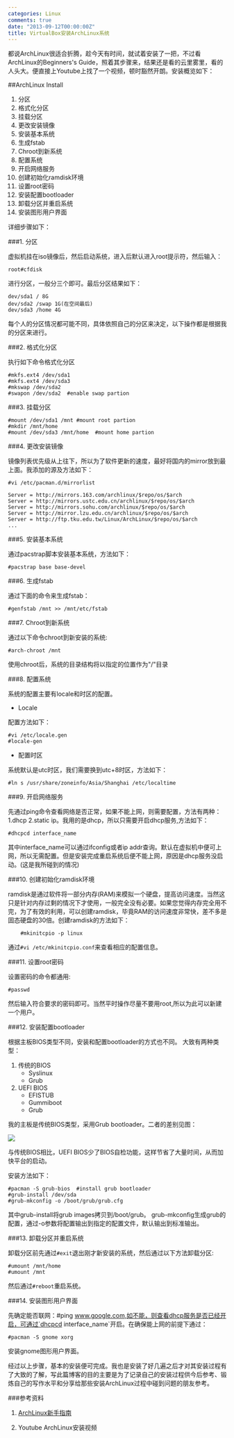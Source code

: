 ```yaml
---
categories: Linux
comments: true
date: "2013-09-12T00:00:00Z"
title: VirtualBox安装ArchLinux系统
---
```


都说ArchLinux很适合折腾，趁今天有时间，就试着安装了一把，不过看ArchLinux的Beginners's Guide，照着其步骤来，结果还是看的云里雾里，看的人头大。便直接上Youtube上找了一个视频，顿时豁然开朗。安装概览如下：

##ArchLinux Install

1. 分区
2. 格式化分区
3. 挂载分区
4. 更改安装镜像
5. 安装基本系统
6. 生成fstab
7. Chroot到新系统
8. 配置系统
9. 开启网络服务
10. 创建初始化ramdisk环境
11. 设置root密码
12. 安装配置bootloader
13. 卸载分区并重启系统
14. 安装图形用户界面

详细步骤如下：

###1. 分区

虚拟机挂在iso镜像后，然后启动系统，进入后默认进入root提示符，然后输入：
	
	root#cfdisk

进行分区，一般分三个即可。最后分区结果如下：

	dev/sda1 / 8G
	dev/sda2 /swap 1G(在空间最后)
	dev/sda3 /home 4G

每个人的分区情况都可能不同，具体依照自己的分区来决定，以下操作都是根据我的分区来进行。

<!--more-->

###2. 格式化分区

执行如下命令格式化分区

	#mkfs.ext4 /dev/sda1
	#mkfs.ext4 /dev/sda3
	#mkswap /dev/sda2
	#swapon /dev/sda2  #enable swap partion

###3. 挂载分区

	#mount /dev/sda1 /mnt #mount root partion
	#mkdir /mnt/home
	#mount /dev/sda3 /mnt/home  #mount home partion

###4. 更改安装镜像

镜像列表优先级从上往下，所以为了软件更新的速度，最好将国内的mirror放到最上面。我添加的源及方法如下：

	#vi /etc/pacman.d/mirrorlist
	
	Server = http://mirrors.163.com/archlinux/$repo/os/$arch
	Server = http://mirrors.ustc.edu.cn/archlinux/$repo/os/$arch
	Server = http://mirrors.sohu.com/archlinux/$repo/os/$arch
	Server = http://mirror.lzu.edu.cn/archlinux/$repo/os/$arch
	Server = http://ftp.tku.edu.tw/Linux/ArchLinux/$repo/os/$arch
	...

###5. 安装基本系统

通过pacstrap脚本安装基本系统，方法如下：
	
	#pacstrap base base-devel

###6. 生成fstab

通过下面的命令来生成fstab：

	#genfstab /mnt >> /mnt/etc/fstab
	
###7. Chroot到新系统

通过以下命令chroot到新安装的系统:

	#arch-chroot /mnt

使用chroot后，系统的目录结构将以指定的位置作为"/"目录

###8. 配置系统

系统的配置主要有locale和时区的配置。

- Locale

配置方法如下：

	#vi /etc/locale.gen
	#locale-gen

- 配置时区

系统默认是utc时区，我们需要换到utc+8时区，方法如下：

	#ln s /usr/share/zoneinfo/Asia/Shanghai /etc/localtime
	
###9. 开启网络服务

先通过ping命令查看网络是否正常，如果不能上网，则需要配置，方法有两种：1.dhcp  2.static ip。我用的是dhcp，所以只需要开启dhcp服务,方法如下：

	#dhcpcd interface_name

其中interface_name可以通过ifconfig或者ip addr查询。默认在虚拟机中便可上网，所以无需配置。但是安装完成重启系统后便不能上网，原因是dhcp服务没启动。(这是我所碰到的情况)

###10. 创建初始化ramdisk环境

ramdisk是通过软件将一部分内存(RAM)来模拟一个硬盘，提高访问速度。当然这只是针对内存过剩的情况下才使用，一般完全没有必要。如果您觉得内存完全用不完，为了有效的利用，可以创建ramdisk，毕竟RAM的访问速度非常快，差不多是固态硬盘的30倍。创建ramdisk的方法如下：

		#mkinitcpio -p linux

通过`#vi /etc/mkinitcpio.conf`来查看相应的配置信息。

###11. 设置root密码

设置密码的命令都通用:
	
	#passwd

然后输入符合要求的密码即可。当然平时操作尽量不要用root,所以为此可以新建一个用户。

###12. 安装配置bootloader

根据主板BIOS类型不同，安装和配置bootloader的方式也不同。
大致有两种类型：

1. 传统的BIOS
	- Syslinux
	- Grub
2. UEFI BIOS
	- EFISTUB
	- Gummiboot
	- Grub

我的主板是传统BIOS类型，采用Grub bootloader。二者的差别见图：

![](http://pic.yupoo.com/xautjzd/D9TU14LM/medish.jpg)

与传统BIOS相比，UEFI BIOS少了BIOS自检功能，这样节省了大量时间，从而加快平台的启动。

安装方法如下：

	#pacman -S grub-bios  #install grub bootloader
	#grub-install /dev/sda
	#grub-mkconfig -o /boot/grub/grub.cfg

其中grub-install将grub images拷贝到/boot/grub。
grub-mkconfig生成grub的配置，通过-o参数将配置输出到指定的配置文件，默认输出到标准输出。

###13. 卸载分区并重启系统

卸载分区前先通过`#exit`退出刚才新安装的系统，然后通过以下方法卸载分区:

	#umount /mnt/home
	#umount /mnt

然后通过`#reboot`重启系统。

###14. 安装图形用户界面

先确定能否联网：#ping www.google.com,如不能，则查看dhcp服务是否已经开启，可通过`dhcpcd interface_name`开启。在确保能上网的前提下通过：

	#pacman -S gnome xorg

安装gnome图形用户界面。

经过以上步骤，基本的安装便可完成。我也是安装了好几遍之后才对其安装过程有了大致的了解，写此篇博客的目的主要是为了记录自己的安装过程供今后参考、锻炼自己的写作水平和分享给那些安装ArchLinux过程中碰到问题的朋友参考。

###参考资料

1. [ArchLinux新手指南](https://wiki.archlinux.org/index.php/Beginners%27_Guide)

2. Youtube ArchLinux安装视频
